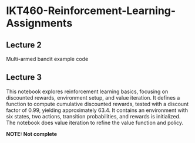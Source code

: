 # IKT460-Reinforcement-Learning-Assignments

## Lecture 2

Multi-armed bandit example code

## Lecture 3

This notebook explores reinforcement learning basics, focusing on discounted rewards, environment setup, and value iteration. It defines a function to compute cumulative discounted rewards, tested with a discount factor of 0.99, yielding approximately 63.4. It contains an environment with six states, two actions, transition probabilities, and rewards is initialized. The notebook does value iteration to refine the value function and policy.

**NOTE: Not complete**

